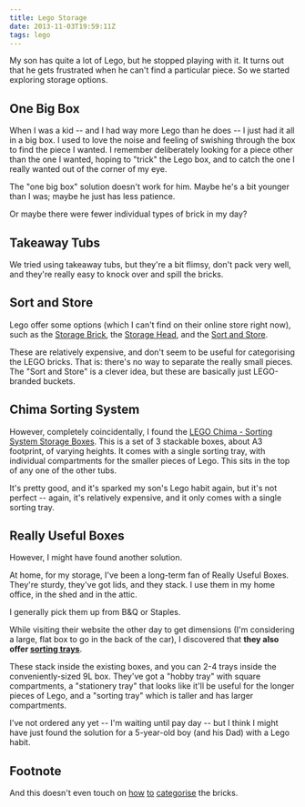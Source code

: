 ```yaml
---
title: Lego Storage
date: 2013-11-03T19:59:11Z
tags: lego
---
```

My son has quite a lot of Lego, but he stopped playing with it. It turns out
that he gets frustrated when he can't find a particular piece. So we started
exploring storage options.

## One Big Box

When I was a kid -- and I had way more Lego than he does -- I just had it all
in a big box. I used to love the noise and feeling of swishing through the box
to find the piece I wanted. I remember deliberately looking for a piece other
than the one I wanted, hoping to "trick" the Lego box, and to catch the one I
really wanted out of the corner of my eye.

The "one big box" solution doesn't work for him. Maybe he's a bit younger than
I was; maybe he just has less patience.

Or maybe there were fewer individual types of brick in my day?

## Takeaway Tubs

We tried using takeaway tubs, but they're a bit flimsy, don't pack very well,
and they're really easy to knock over and spill the bricks.

## Sort and Store

Lego offer some options (which I can't find on their online store right now),
such as the [Storage
Brick](http://www.amazon.co.uk/Lego-Storage-Brick-8-Yellow/dp/B003NE5L9A), the
[Storage
Head](http://www.amazon.co.uk/Lego-40321232-Storage-Head-Large/dp/B003NE5L86),
and the [Sort and
Store](http://www.amazon.co.uk/Lego-Sort-Store-Cheeky-Face/dp/B007I0C5NA).

These are relatively expensive, and don't seem to be useful for categorising
the LEGO bricks. That is: there's no way to separate the really small pieces.
The "Sort and Store" is a clever idea, but these are basically just
LEGO-branded buckets.

## Chima Sorting System

However, completely coincidentally, I found the [LEGO Chima - Sorting System
Storage
Boxes](http://www.aplaceforeverything.co.uk/home-storage/lego-storage-box-sorting-system-chima).
This is a set of 3 stackable boxes, about A3 footprint, of varying heights. It
comes with a single sorting tray, with individual compartments for the smaller
pieces of Lego. This sits in the top of any one of the other tubs.

It's pretty good, and it's sparked my son's Lego habit again, but it's not
perfect -- again, it's relatively expensive, and it only comes with a single
sorting tray.

## Really Useful Boxes

However, I might have found another solution.

At home, for my storage, I've been a long-term fan of Really Useful Boxes.
They're sturdy, they've got lids, and they stack. I use them in my home office,
in the shed and in the attic.

I generally pick them up from B&Q or Staples.

While visiting their website the other day to get dimensions (I'm considering a
large, flat box to go in the back of the car), I discovered that **they also
offer [sorting
trays](http://www.reallyusefulproducts.co.uk/uk/html/traydetails.php)**.

These stack inside the existing boxes, and you can 2-4 trays inside the
conveniently-sized 9L box. They've got a "hobby tray" with square compartments,
a "stationery tray" that looks like it'll be useful for the longer pieces of
Lego, and a "sorting tray" which is taller and has larger compartments.

I've not ordered any yet -- I'm waiting until pay day -- but I think I might
have just found the solution for a 5-year-old boy (and his Dad) with a Lego
habit.

## Footnote

And this doesn't even touch on
[how](http://www.brothers-brick.com/2009/11/08/sorting-organizing-and-storing-your-lego-the-second-hobby-essay/)
[to](http://www.brothers-brick.com/2010/06/27/sorting-lego-how-do-you-actually-get-it-done/)
[categorise](http://www.evilmadscientist.com/2008/how-to-organize-your-lego-bricks-for-efficient-building/)
the bricks.
